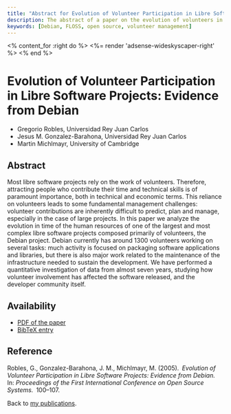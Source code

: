 ```yaml
---
title: "Abstract for Evolution of Volunteer Participation in Libre Software Projects: Evidence from Debian"
description: The abstract of a paper on the evolution of volunteers in Debian
keywords: [Debian, FLOSS, open source, volunteer management]
---
```


<% content_for :right do %>
<%= render 'adsense-wideskyscaper-right' %>
<% end %>

<h1>Evolution of Volunteer Participation in Libre Software Projects:
Evidence from Debian</h1>

<ul class = "author">
<li><span class = "author">Gregorio Robles,</span>
    <span class = "affiliation">Universidad Rey Juan Carlos</span></li>
<li><span class = "author">Jesus M. Gonzalez-Barahona,</span>
    <span class = "affiliation">Universidad Rey Juan Carlos</span></li>
<li><span class = "author">Martin Michlmayr,</span>
    <span class = "affiliation">University of Cambridge</span></li>
</ul>

<h2>Abstract</h2>

Most libre software projects rely on the work of volunteers.  Therefore,
attracting people who contribute their time and technical skills is of
paramount importance, both in technical and economic terms.  This reliance
on volunteers leads to some fundamental management challenges: volunteer
contributions are inherently difficult to predict, plan and manage,
especially in the case of large projects.  In this paper we analyze the
evolution in time of the human resources of one of the largest and most
complex libre software projects composed primarily of volunteers, the
Debian project.  Debian currently has around 1300 volunteers working on
several tasks: much activity is focused on packaging software applications
and libraries, but there is also major work related to the maintenance of
the infrastructure needed to sustain the development.  We have performed a
quantitative investigation of data from almost seven years, studying how
volunteer involvement has affected the software released, and the developer
community itself.

<h2>Availability</h2>

<ul>

<li><a href = "../robles_barahona_michlmayr-evolution_participation.pdf">PDF
of the paper</a></li>

<li><a href = "../robles_barahona_michlmayr-evolution_participation.bib">BibTeX
entry</a></li>

</ul>

<h2>Reference</h2>

Robles, G., Gonzalez-Barahona, J. M., Michlmayr, M. (2005).&ensp;<i>Evolution
of Volunteer Participation in Libre Software Projects:
Evidence from Debian.</i>&ensp;In: <i>Proceedings of the First International
Conference on Open Source Systems.</i>&ensp;100&ndash;107.

Back to <a href = "..">my publications</a>.

